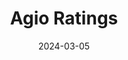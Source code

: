 ---  
layout: startup_page  
title: "Agio Ratings"  
id: "agioratings.io"  
permalink: "/agioratingsagioratings.io03052024/"  
website: "https://www.agioratings.io/"  
funding_round: "Pre-Seed & Seed"  
funding_amount: "$4.6M"  
investors: "Superscrypt, Portage, MS&AD Ventures, several angel investors in insurance and asset management"  
about: "Agio Ratings is a risk analytics firm that provides default risk ratings for cryptocurrency trading venues. They analyze over 1,000 on-chain and off-chain variables to create quantifiable measures of default risk, offering a much-needed service in the digital asset industry where reliable risk data is scarce. Their models aim to help investors make more informed decisions and unlock opportunities in credit creation and insurance underwriting."  
markets: "Fintech, Cryptocurrency, Asset Management, Risk Management, Software"  
hq: "London, England, United Kingdom"  
founded_year: "2022"  
linkedin: "https://www.linkedin.com/company/agio-ratings"  
twitter: "https://twitter.com/AgioRatings"  
instagram: ""  
facebook: ""  
crunchbase: "https://www.crunchbase.com/organization/agio-ratings"  
pitchbook: "https://pitchbook.com/profiles/company/537924-79"  

date_display: "05-Mar-2024"  
date: "2024-03-05"

# SEO Optimization  
meta_title: "Agio Ratings - Pre-Seed & Seed Funding ($4.6M)"  
meta_description: "Agio Ratings, Agio Ratings is a risk analytics firm that provides default risk ratings for cryptocurrency trading venues. They analyze over 1,000 on-chain and off-c..."  
meta_keywords: "Agio Ratings, Fintech, Cryptocurrency, Asset Management, Risk Management, Software, Pre-Seed & Seed funding"  
canonical_url: "https://startup.projectstartups.com/agioratingsagioratings.io03052024/"  
---